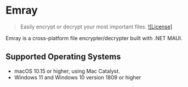 # Emray

> Easily encrypt or decrypt your most important files.
[![License]](https://github.com/tehtko/Emray/blob/master/LICENSE)

Emray is a cross-platform file encrypter/decrypter built with .NET MAUI. 

## Supported Operating Systems
- macOS 10.15 or higher, using Mac Catalyst.
- Windows 11 and Windows 10 version 1809 or higher
